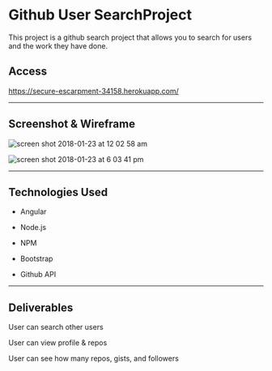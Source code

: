 
# Github User SearchProject

This project is a github search project that allows you to search for users and the work they have done.

## Access

https://secure-escarpment-34158.herokuapp.com/

___


## Screenshot & Wireframe

![screen shot 2018-01-23 at 12 02 58 am](https://user-images.githubusercontent.com/26726476/35769550-d5863a06-08da-11e8-8c4f-816566c7d3a6.png)

![screen shot 2018-01-23 at 6 03 41 pm](https://user-images.githubusercontent.com/26726476/35769552-db1471b8-08da-11e8-8713-607a31fc0bf5.png)


___


## Technologies Used

* Angular

* Node.js

* NPM

* Bootstrap

* Github API

___


## Deliverables

User can search other users

User can view profile & repos

User can see how many repos, gists, and followers




